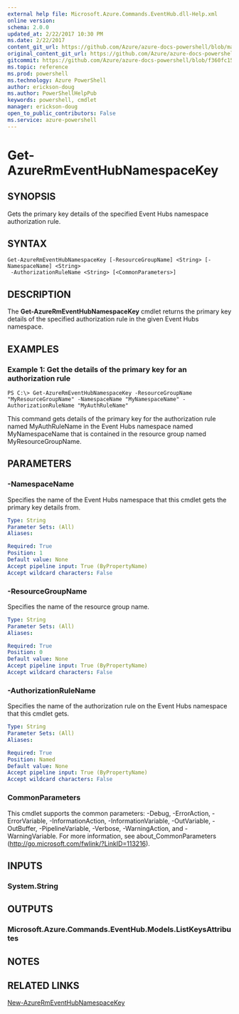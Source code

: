 ```yaml
---
external help file: Microsoft.Azure.Commands.EventHub.dll-Help.xml
online version: 
schema: 2.0.0
updated_at: 2/22/2017 10:30 PM
ms.date: 2/22/2017
content_git_url: https://github.com/Azure/azure-docs-powershell/blob/master/azureps-cmdlets-docs/ResourceManager/AzureRM.EventHub/v0.0.2/Get-AzureRmEventHubNamespaceKey.md
original_content_git_url: https://github.com/Azure/azure-docs-powershell/blob/master/azureps-cmdlets-docs/ResourceManager/AzureRM.EventHub/v0.0.2/Get-AzureRmEventHubNamespaceKey.md
gitcommit: https://github.com/Azure/azure-docs-powershell/blob/f360fc15f38f659e96ffe9003ef1e0f2c25e8cc1/azureps-cmdlets-docs/ResourceManager/AzureRM.EventHub/v0.0.2/Get-AzureRmEventHubNamespaceKey.md
ms.topic: reference
ms.prod: powershell
ms.technology: Azure PowerShell
author: erickson-doug
ms.author: PowerShellHelpPub
keywords: powershell, cmdlet
manager: erickson-doug
open_to_public_contributors: False
ms.service: azure-powershell
---
```


# Get-AzureRmEventHubNamespaceKey

## SYNOPSIS
Gets the primary key details of the specified Event Hubs namespace authorization rule.

## SYNTAX

```
Get-AzureRmEventHubNamespaceKey [-ResourceGroupName] <String> [-NamespaceName] <String>
 -AuthorizationRuleName <String> [<CommonParameters>]
```

## DESCRIPTION
The **Get-AzureRmEventHubNamespaceKey** cmdlet returns the primary key details of the specified authorization rule in the given Event Hubs namespace.

## EXAMPLES

### Example 1: Get the details of the primary key for an authorization rule
```
PS C:\> Get-AzureRmEventHubNamespaceKey -ResourceGroupName "MyResourceGroupName" -NamespaceName "MyNamespaceName" -AuthorizationRuleName "MyAuthRuleName"
```

This command gets details of the primary key for the authorization rule named MyAuthRuleName in the Event Hubs namespace named MyNamespaceName that is contained in the resource group named MyResourceGroupName.

## PARAMETERS

### -NamespaceName
Specifies the name of the Event Hubs namespace that this cmdlet gets the primary key details from.

```yaml
Type: String
Parameter Sets: (All)
Aliases: 

Required: True
Position: 1
Default value: None
Accept pipeline input: True (ByPropertyName)
Accept wildcard characters: False
```


### -ResourceGroupName
Specifies the name of the resource group name.


```yaml
Type: String
Parameter Sets: (All)
Aliases: 

Required: True
Position: 0
Default value: None
Accept pipeline input: True (ByPropertyName)
Accept wildcard characters: False
```

### -AuthorizationRuleName
Specifies the name of the authorization rule on the Event Hubs namespace that this cmdlet gets.


```yaml
Type: String
Parameter Sets: (All)
Aliases: 

Required: True
Position: Named
Default value: None
Accept pipeline input: True (ByPropertyName)
Accept wildcard characters: False
```

### CommonParameters
This cmdlet supports the common parameters: -Debug, -ErrorAction, -ErrorVariable, -InformationAction, -InformationVariable, -OutVariable, -OutBuffer, -PipelineVariable, -Verbose, -WarningAction, and -WarningVariable. For more information, see about_CommonParameters (http://go.microsoft.com/fwlink/?LinkID=113216).

## INPUTS

### System.String

## OUTPUTS

### Microsoft.Azure.Commands.EventHub.Models.ListKeysAttributes

## NOTES

## RELATED LINKS

[New-AzureRmEventHubNamespaceKey](xref:ResourceManager/AzureRM.EventHub/v0.0.2/New-AzureRmEventHubNamespaceKey.md)
